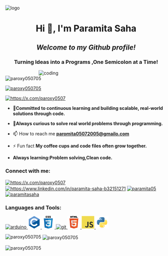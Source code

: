![logo](https://miro.medium.com/v2/resize:fit:1400/1*7HDkqgmiG9SFk9U05qXI1g.png)
<h1 align="center">Hi 👋, I'm Paramita Saha</h1>
<h2 align="center"><i>Welcome to my Github profile!</i></h2>
<h3 align="center">Turning Ideas into a Programs ,One Semicolon at a Time!</h3>

<img align="right" alt="coding" width="400" src="https://user-images.githubusercontent.com/74038190/212747903-e9bdf048-2dc8-41f9-b973-0e72ff07bfba.gif">

<p align="left"> <img src="https://komarev.com/ghpvc/?username=paroxy050705&label=Profile%20views&color=0e75b6&style=flat" alt="paroxy050705" /> </p>

<p align="left"> <a href="https://github.com/ryo-ma/github-profile-trophy"><img src="https://github-profile-trophy.vercel.app/?username=paroxy050705" alt="paroxy050705" /></a> </p>

<p align="left"> <a href="https://twitter.com/https://x.com/paroxy0507" target="blank"><img src="https://img.shields.io/twitter/follow/https://x.com/paroxy0507?logo=twitter&style=for-the-badge" alt="https://x.com/paroxy0507" /></a> </p>

- 🌱**Committed to continuous learning and building scalable, real-world solutions through code.**

- 💬**Always curious to solve real world problems through programming.**

- 📫 How to reach me **paromita05072005@gmailo.com**

- ⚡ Fun fact **My coffee cups and code files often grow together.**

- **Always learning:Problem solving,Clean code.**

<h3 align="left">Connect with me:</h3>
<p align="left">
<a href="https://x.com/paroxy0507" target="blank"><img align="center" src="https://raw.githubusercontent.com/rahuldkjain/github-profile-readme-generator/master/src/images/icons/Social/twitter.svg" alt="https://x.com/paroxy0507" height="30" width="40" /></a>
<a href="https://www.linkedin.com/in/paramita-saha-b32151271" target="blank"><img align="center" src="https://raw.githubusercontent.com/rahuldkjain/github-profile-readme-generator/master/src/images/icons/Social/linked-in-alt.svg" alt="https://www.linkedin.com/in/paramita-saha-b32151271" height="30" width="40" /></a>
<a href="https://www.leetcode.com/paramita05" target="blank"><img align="center" src="https://raw.githubusercontent.com/rahuldkjain/github-profile-readme-generator/master/src/images/icons/Social/leet-code.svg" alt="paramita05" height="30" width="40" /></a>
<a href="https://discord.gg/paramitasaha" target="blank"><img align="center" src="https://raw.githubusercontent.com/rahuldkjain/github-profile-readme-generator/master/src/images/icons/Social/discord.svg" alt="paramitasaha" height="30" width="40" /></a>
</p>

<h3 align="left">Languages and Tools:</h3>
<p align="left"> <a href="https://www.arduino.cc/" target="_blank" rel="noreferrer"> <img src="https://cdn.worldvectorlogo.com/logos/arduino-1.svg" alt="arduino" width="40" height="40"/> </a> <a href="https://www.cprogramming.com/" target="_blank" rel="noreferrer"> <img src="https://raw.githubusercontent.com/devicons/devicon/master/icons/c/c-original.svg" alt="c" width="40" height="40"/> </a> <a href="https://www.w3schools.com/css/" target="_blank" rel="noreferrer"> <img src="https://raw.githubusercontent.com/devicons/devicon/master/icons/css3/css3-original-wordmark.svg" alt="css3" width="40" height="40"/> </a> <a href="https://git-scm.com/" target="_blank" rel="noreferrer"> <img src="https://www.vectorlogo.zone/logos/git-scm/git-scm-icon.svg" alt="git" width="40" height="40"/> </a> <a href="https://www.w3.org/html/" target="_blank" rel="noreferrer"> <img src="https://raw.githubusercontent.com/devicons/devicon/master/icons/html5/html5-original-wordmark.svg" alt="html5" width="40" height="40"/> </a> <a href="https://developer.mozilla.org/en-US/docs/Web/JavaScript" target="_blank" rel="noreferrer"> <img src="https://raw.githubusercontent.com/devicons/devicon/master/icons/javascript/javascript-original.svg" alt="javascript" width="40" height="40"/> </a> <a href="https://www.python.org" target="_blank" rel="noreferrer"> <img src="https://raw.githubusercontent.com/devicons/devicon/master/icons/python/python-original.svg" alt="python" width="40" height="40"/> </a> </p>

<p><img align="left" src="https://github-readme-stats.vercel.app/api/top-langs?username=paroxy050705&show_icons=true&locale=en&layout=compact" alt="paroxy050705" /></p>

<p>&nbsp;<img align="center" src="https://github-readme-stats.vercel.app/api?username=paroxy050705&show_icons=true&locale=en" alt="paroxy050705" /></p>

<p><img align="center" src="https://github-readme-streak-stats.herokuapp.com/?user=paroxy050705&" alt="paroxy050705" /></p>
